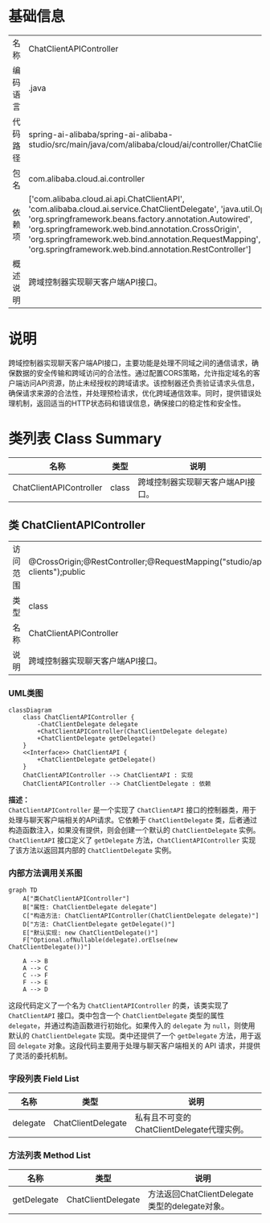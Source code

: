 # 基础信息

|      |      |
|------|------|
| 名称 | ChatClientAPIController |
| 编码语言 | .java |
| 代码路径 | spring-ai-alibaba/spring-ai-alibaba-studio/src/main/java/com/alibaba/cloud/ai/controller/ChatClientAPIController.java |
| 包名 | com.alibaba.cloud.ai.controller |
| 依赖项 | ['com.alibaba.cloud.ai.api.ChatClientAPI', 'com.alibaba.cloud.ai.service.ChatClientDelegate', 'java.util.Optional', 'org.springframework.beans.factory.annotation.Autowired', 'org.springframework.web.bind.annotation.CrossOrigin', 'org.springframework.web.bind.annotation.RequestMapping', 'org.springframework.web.bind.annotation.RestController'] |
| 概述说明 | 跨域控制器实现聊天客户端API接口。 |

# 说明

跨域控制器实现聊天客户端API接口，主要功能是处理不同域之间的通信请求，确保数据的安全传输和跨域访问的合法性。通过配置CORS策略，允许指定域名的客户端访问API资源，防止未经授权的跨域请求。该控制器还负责验证请求头信息，确保请求来源的合法性，并处理预检请求，优化跨域通信效率。同时，提供错误处理机制，返回适当的HTTP状态码和错误信息，确保接口的稳定性和安全性。

# 类列表 Class Summary

| 名称   | 类型  | 说明 |
|-------|------|-------------|
| ChatClientAPIController | class | 跨域控制器实现聊天客户端API接口。 |



## 类 ChatClientAPIController

|      |      |
|------|------|
| 访问范围 | @CrossOrigin;@RestController;@RequestMapping("studio/api/chat-clients");public |
| 类型 | class |
| 名称 | ChatClientAPIController |
| 说明 | 跨域控制器实现聊天客户端API接口。 |


### UML类图

```mermaid
classDiagram
    class ChatClientAPIController {
        -ChatClientDelegate delegate
        +ChatClientAPIController(ChatClientDelegate delegate)
        +ChatClientDelegate getDelegate()
    }
    <<Interface>> ChatClientAPI {
        +ChatClientDelegate getDelegate()
    }
    ChatClientAPIController --> ChatClientAPI : 实现
    ChatClientAPIController --> ChatClientDelegate : 依赖
```

**描述：**  
`ChatClientAPIController` 是一个实现了 `ChatClientAPI` 接口的控制器类，用于处理与聊天客户端相关的API请求。它依赖于 `ChatClientDelegate` 类，后者通过构造函数注入，如果没有提供，则会创建一个默认的 `ChatClientDelegate` 实例。`ChatClientAPI` 接口定义了 `getDelegate` 方法，`ChatClientAPIController` 实现了该方法以返回其内部的 `ChatClientDelegate` 实例。


### 内部方法调用关系图

```mermaid
graph TD
    A["类ChatClientAPIController"]
    B["属性: ChatClientDelegate delegate"]
    C["构造方法: ChatClientAPIController(ChatClientDelegate delegate)"]
    D["方法: ChatClientDelegate getDelegate()"]
    E["默认实现: new ChatClientDelegate()"]
    F["Optional.ofNullable(delegate).orElse(new ChatClientDelegate())"]

    A --> B
    A --> C
    C --> F
    F --> E
    A --> D
```

这段代码定义了一个名为 `ChatClientAPIController` 的类，该类实现了 `ChatClientAPI` 接口。类中包含一个 `ChatClientDelegate` 类型的属性 `delegate`，并通过构造函数进行初始化。如果传入的 `delegate` 为 `null`，则使用默认的 `ChatClientDelegate` 实现。类中还提供了一个 `getDelegate` 方法，用于返回 `delegate` 对象。这段代码主要用于处理与聊天客户端相关的 API 请求，并提供了灵活的委托机制。

### 字段列表 Field List

| 名称  | 类型  | 说明 |
|-------|-------|------|
| delegate | ChatClientDelegate | 私有且不可变的ChatClientDelegate代理实例。 |

### 方法列表 Method List

| 名称  | 类型  | 说明 |
|-------|-------|------|
| getDelegate | ChatClientDelegate | 方法返回ChatClientDelegate类型的delegate对象。 |





